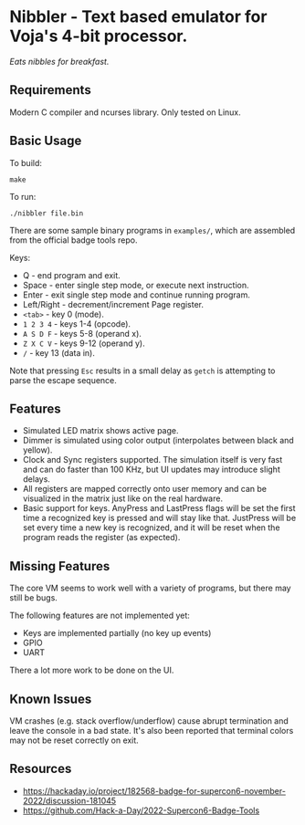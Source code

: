 # Nibbler - Text based emulator for Voja's 4-bit processor.

_Eats nibbles for breakfast._

## Requirements

Modern C compiler and ncurses library. Only tested on Linux.

## Basic Usage

To build:
```
make
```

To run:
```
./nibbler file.bin
```

There are some sample binary programs in `examples/`, which are assembled from
the official badge tools repo.

Keys:
  * Q - end program and exit.
  * Space - enter single step mode, or execute next instruction.
  * Enter - exit single step mode and continue running program.
  * Left/Right - decrement/increment Page register.
  * `<tab>` - key 0 (mode).
  * `1 2 3 4` - keys 1-4 (opcode).
  * `A S D F` - keys 5-8 (operand x).
  * `Z X C V` - keys 9-12 (operand y).
  * `/` - key 13 (data in).

Note that pressing `Esc` results in a small delay as `getch` is attempting to
parse the escape sequence.

## Features

  * Simulated LED matrix shows active page.
  * Dimmer is simulated using color output (interpolates between black and
    yellow).
  * Clock and Sync registers supported. The simulation itself is very fast and
    can do faster than 100 KHz, but UI updates may introduce slight delays.
  * All registers are mapped correctly onto user memory and can be visualized
    in the matrix just like on the real hardware.
  * Basic support for keys. AnyPress and LastPress flags will be set the first
    time a recognized key is pressed and will stay like that. JustPress will be
    set every time a new key is recognized, and it will be reset when the
    program reads the register (as expected).

## Missing Features

The core VM seems to work well with a variety of programs, but there may still
be bugs.

The following features are not implemented yet:
  * Keys are implemented partially (no key up events)
  * GPIO
  * UART

There a lot more work to be done on the UI.

## Known Issues

VM crashes (e.g. stack overflow/underflow) cause abrupt termination and leave
the console in a bad state. It's also been reported that terminal colors may
not be reset correctly on exit.

## Resources

  * https://hackaday.io/project/182568-badge-for-supercon6-november-2022/discussion-181045
  * https://github.com/Hack-a-Day/2022-Supercon6-Badge-Tools
